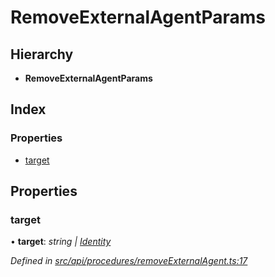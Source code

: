 # RemoveExternalAgentParams

## Hierarchy

* **RemoveExternalAgentParams**

## Index

### Properties

* [target](removeexternalagentparams.md#target)

## Properties

### target

• **target**: _string \|_ [_Identity_](../classes/identity.md)

_Defined in_ [_src/api/procedures/removeExternalAgent.ts:17_](https://github.com/PolymathNetwork/polymesh-sdk/blob/7362b318/src/api/procedures/removeExternalAgent.ts#L17)

